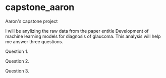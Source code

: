 # capstone_aaron
 Aaron's capstone project

I will be anylizing the raw data from the paper entitle Development of machine learning models for diagnosis of glaucoma. This analysis will help me answer three questions. 

Question 1.

Question 2.

Question 3. 

